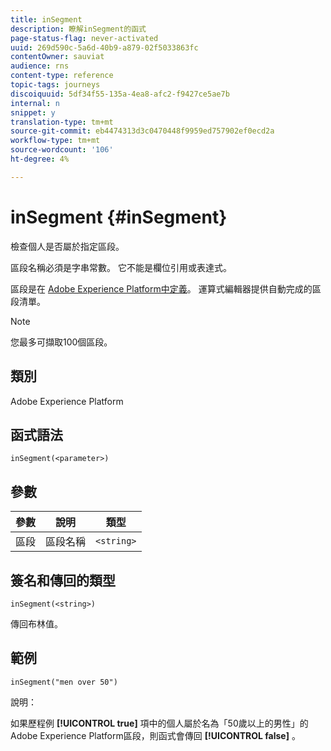 ```yaml
---
title: inSegment
description: 瞭解inSegment的函式
page-status-flag: never-activated
uuid: 269d590c-5a6d-40b9-a879-02f5033863fc
contentOwner: sauviat
audience: rns
content-type: reference
topic-tags: journeys
discoiquuid: 5df34f55-135a-4ea8-afc2-f9427ce5ae7b
internal: n
snippet: y
translation-type: tm+mt
source-git-commit: eb4474313d3c0470448f9959ed757902ef0ecd2a
workflow-type: tm+mt
source-wordcount: '106'
ht-degree: 4%

---
```



# inSegment {#inSegment}

檢查個人是否屬於指定區段。

區段名稱必須是字串常數。 它不能是欄位引用或表達式。

區段是在 [Adobe Experience Platform中定義](https://platform.adobe.com/segment/overview)。 運算式編輯器提供自動完成的區段清單。

>[!NOTE]
>
>您最多可擷取100個區段。

## 類別

Adobe Experience Platform

## 函式語法

`inSegment(<parameter>)`

## 參數

| 參數 | 說明 | 類型 |
|--- |--- |--- |
| 區段 | 區段名稱 | `<string>` |

## 簽名和傳回的類型

`inSegment(<string>)`

傳回布林值。

## 範例

`inSegment("men over 50")`

說明：

如果歷程例 **[!UICONTROL true]** 項中的個人屬於名為「50歲以上的男性」的Adobe Experience Platform區段，則函式會傳回 **[!UICONTROL false]** 。
